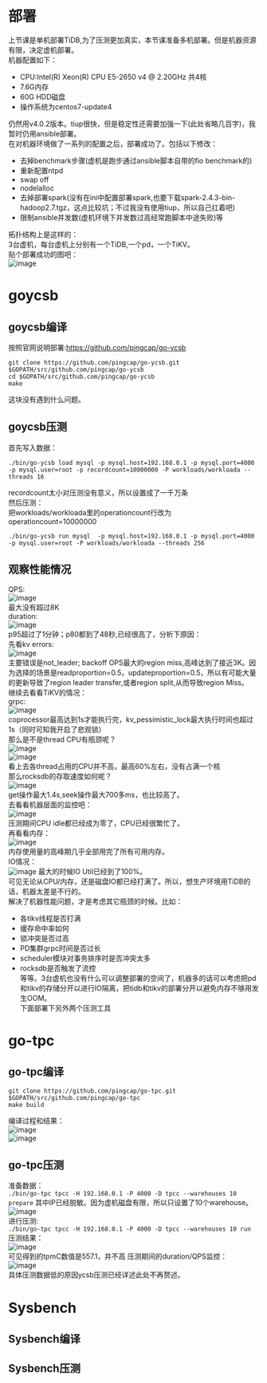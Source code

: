 # 部署
上节课是单机部署TiDB,为了压测更加真实，本节课准备多机部署。但是机器资源有限，决定虚机部署。  
机器配置如下：  

- CPU:Intel(R) Xeon(R) CPU E5-2650 v4 @ 2.20GHz 共4核  
- 7.6G内存  
- 60G HDD磁盘  
- 操作系统为centos7-update4  

仍然用v4.0.2版本。tiup很快，但是稳定性还需要加强一下(此处省略几百字)，我暂时仍用ansible部署。  
在对机器环境做了一系列的配置之后，部署成功了。包括以下修改：
- 去掉benchmark步骤(虚机是跑步通过ansible脚本自带的fio benchmark的)
- 重新配置ntpd
- swap off
- nodelalloc
- 去掉部署spark(没有在ini中配置部署spark,也要下载spark-2.4.3-bin-hadoop2.7.tgz，这点比较坑；不过我没有使用tiup，所以自己扛着吧)
- 限制ansible并发数(虚机环境下并发数过高经常跑脚本中途失败)等

拓扑结构上是这样的：  
3台虚机，每台虚机上分别有一个TiDB,一个pd，一个TiKV。  
贴个部署成功的图吧：  
![image](https://github.com/zhuboshuai/tidb-coding/blob/master/lesson-2/%E9%83%A8%E7%BD%B2%E6%88%90%E5%8A%9F.png)    
# goycsb  
## goycsb编译  
按照官网说明部署:https://github.com/pingcap/go-ycsb  
```
git clone https://github.com/pingcap/go-ycsb.git $GOPATH/src/github.com/pingcap/go-ycsb
cd $GOPATH/src/github.com/pingcap/go-ycsb
make
```  
这块没有遇到什么问题。  
## goycsb压测  
首先写入数据：  
``` 
./bin/go-ycsb load mysql -p mysql.host=192.168.0.1 -p mysql.port=4000 -p mysql.user=root -p recordcount=10000000 -P workloads/workloada --threads 16
``` 
recordcount太小对压测没有意义，所以设置成了一千万条  
然后压测：  
把workloads/workloada里的operationcount行改为operationcount=10000000  
``` 
./bin/go-ycsb run mysql  -p mysql.host=192.168.0.1 -p mysql.port=4000 -p mysql.user=root -P workloads/workloada --threads 256
``` 
## 观察性能情况   
QPS:  
![image](https://github.com/zhuboshuai/tidb-coding/blob/master/lesson-2/QPS.png)  
最大没有超过8K  
duration:  
![image](https://github.com/zhuboshuai/tidb-coding/blob/master/lesson-2/duration.png)  
p95超过了1分钟；p80都到了48秒,已经很高了，分析下原因：    
先看kv errors:  
![image](https://github.com/zhuboshuai/tidb-coding/blob/master/lesson-2/KV%20errors.png)   
主要错误是not_leader; backoff OPS最大的region miss,高峰达到了接近3K。因为选择的场景是readproportion=0.5，updateproportion=0.5，所以有可能大量的更新导致了region leader transfer,或者region split,从而导致region Miss。   
继续去看看TiKV的情况：  
grpc:  
![image](https://github.com/zhuboshuai/tidb-coding/blob/master/lesson-2/grpc.png)  
coprocessor最高达到1s才能执行完，kv_pessimistic_lock最大执行时间也超过1s（同时可知我开启了悲观锁）  
那么是不是thread CPU有瓶颈呢？  
![image](https://github.com/zhuboshuai/tidb-coding/blob/master/lesson-2/thread%20cpu%201.png)    
![image](https://github.com/zhuboshuai/tidb-coding/blob/master/lesson-2/thread%20cpu%202.png)    
看上去各thread占用的CPU并不高，最高60%左右，没有占满一个核  
那么rocksdb的存取速度如何呢？  
![image](https://github.com/zhuboshuai/tidb-coding/blob/master/lesson-2/rocksdb%20-%20kv.png)     
get操作最大1.4s,seek操作最大700多ms，也比较高了。  
去看看机器层面的监控吧：  
![image](https://github.com/zhuboshuai/tidb-coding/blob/master/lesson-2/cpu%20idle.png)  
压测期间CPU idle都已经成为零了，CPU已经很繁忙了。  
再看看内存：  
![image](https://github.com/zhuboshuai/tidb-coding/blob/master/lesson-2/memory.png)  
内存使用量的高峰期几乎全部用完了所有可用内存。  
IO情况：  
![image](https://github.com/zhuboshuai/tidb-coding/blob/master/lesson-2/io%20util.png)
最大的时候IO Util已经到了100%。  
可见无论从CPU/内存，还是磁盘IO都已经打满了。所以，想生产环境用TiDB的话，机器太差是不行的。  
解决了机器性能问题，才是考虑其它瓶颈的时候。比如：  
- 各tikv线程是否打满  
- 缓存命中率如何  
- 锁冲突是否过高  
- PD集群grpc时间是否过长  
- scheduler模块对事务排序时是否冲突太多  
- rocksdb是否触发了流控  
等等。3台虚机也没有什么可以调整部署的空间了，机器多的话可以考虑把pd和tikv的存储分开以进行IO隔离，把tidb和tikv的部署分开以避免内存不够用发生OOM。  
下面部署下另外两个压测工具  
# go-tpc  
## go-tpc编译
```
git clone https://github.com/pingcap/go-tpc.git $GOPATH/src/github.com/pingcap/go-tpc
make build
```   
编译过程和结果：  
![image](https://github.com/zhuboshuai/tidb-coding/blob/master/lesson-2/git%20clone.png)  
![image](https://github.com/zhuboshuai/tidb-coding/blob/master/lesson-2/make%20build.png)  
## go-tpc压测  
准备数据：  
```./bin/go-tpc tpcc -H 192.168.0.1 -P 4000 -D tpcc --warehouses 10 prepare```
其中IP已经脱敏。因为虚机磁盘有限，所以只设置了10个warehouse。      
![image](https://github.com/zhuboshuai/tidb-coding/blob/master/lesson-2/tpcc-tables.png)  
进行压测:  
```./bin/go-tpc tpcc -H 192.168.0.1 -P 4000 -D tpcc --warehouses 10 run```  
压测结果：  
![image](https://github.com/zhuboshuai/tidb-coding/blob/master/lesson-2/tpmC.png)  
可见得到的tpmC数值是557.1，并不高 
压测期间的duration/QPS监控：  
![image](https://github.com/zhuboshuai/tidb-coding/blob/master/lesson-2/TPCC-%E7%9B%91%E6%8E%A7.png)  
具体压测数据低的原因ycsb压测已经详述此处不再赘述。  
# Sysbench
## Sysbench编译  

## Sysbench压测  



